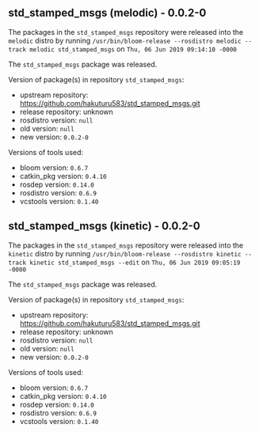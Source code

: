 ## std_stamped_msgs (melodic) - 0.0.2-0

The packages in the `std_stamped_msgs` repository were released into the `melodic` distro by running `/usr/bin/bloom-release --rosdistro melodic --track melodic std_stamped_msgs` on `Thu, 06 Jun 2019 09:14:10 -0000`

The `std_stamped_msgs` package was released.

Version of package(s) in repository `std_stamped_msgs`:

- upstream repository: https://github.com/hakuturu583/std_stamped_msgs.git
- release repository: unknown
- rosdistro version: `null`
- old version: `null`
- new version: `0.0.2-0`

Versions of tools used:

- bloom version: `0.6.7`
- catkin_pkg version: `0.4.10`
- rosdep version: `0.14.0`
- rosdistro version: `0.6.9`
- vcstools version: `0.1.40`


## std_stamped_msgs (kinetic) - 0.0.2-0

The packages in the `std_stamped_msgs` repository were released into the `kinetic` distro by running `/usr/bin/bloom-release --rosdistro kinetic --track kinetic std_stamped_msgs --edit` on `Thu, 06 Jun 2019 09:05:19 -0000`

The `std_stamped_msgs` package was released.

Version of package(s) in repository `std_stamped_msgs`:

- upstream repository: https://github.com/hakuturu583/std_stamped_msgs.git
- release repository: unknown
- rosdistro version: `null`
- old version: `null`
- new version: `0.0.2-0`

Versions of tools used:

- bloom version: `0.6.7`
- catkin_pkg version: `0.4.10`
- rosdep version: `0.14.0`
- rosdistro version: `0.6.9`
- vcstools version: `0.1.40`


